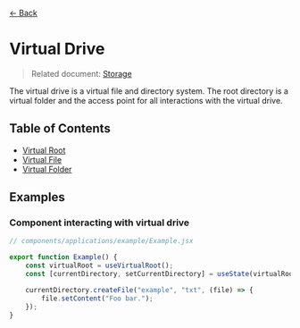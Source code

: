 [← Back](../README.md)

# Virtual Drive

> Related document: [Storage](../storage/README.md)

The virtual drive is a virtual file and directory system. The root directory is a virtual folder and the access point for all interactions with the virtual drive.

## Table of Contents

- [Virtual Root](./virtual-root/README.md)
- [Virtual File](./virtual-file/README.md)
- [Virtual Folder](./virtual-folder/README.md)

## Examples

### Component interacting with virtual drive

```js
// components/applications/example/Example.jsx

export function Example() {
	const virtualRoot = useVirtualRoot();
	const [currentDirectory, setCurrentDirectory] = useState(virtualRoot.navigate("~"));

	currentDirectory.createFile("example", "txt", (file) => {
		file.setContent("Foo bar.");
	});
}
```